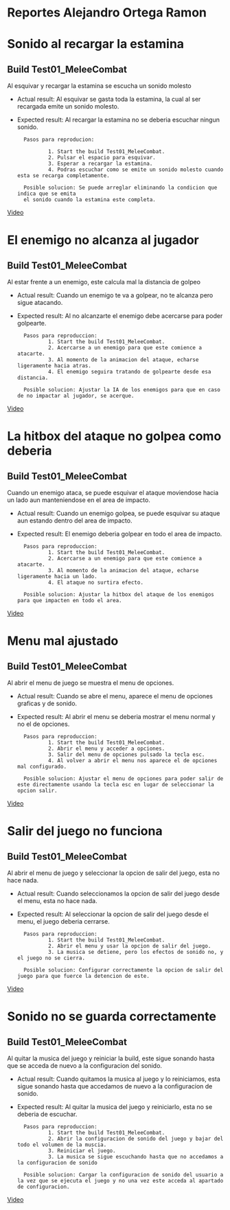 # Reportes Alejandro Ortega Ramon

# Sonido al recargar la estamina

## Build Test01_MeleeCombat

Al esquivar y recargar la estamina se escucha un sonido molesto

- Actual result: Al esquivar se gasta toda la estamina, la cual al ser recargada emite un sonido molesto.
- Expected result: Al recargar la estamina no se deberia escuchar ningun sonido.

        Pasos para reproducion:

                1. Start the build Test01_MeleeCombat.
                2. Pulsar el espacio para esquivar.
                3. Esperar a recargar la estamina.
                4. Podras escuchar como se emite un sonido molesto cuando esta se recarga completamente.
            
        Posible solucion: Se puede arreglar eliminando la condicion que indica que se emita
        el sonido cuando la estamina este completa.

[Video](https://drive.google.com/file/d/1tYRQULkLmr8n67NJq09A5mxpfnN3n42u/view?usp=drive_link)

# El enemigo no alcanza al jugador

## Build Test01_MeleeCombat

Al estar frente a un enemigo, este calcula mal la distancia de golpeo

- Actual result: Cuando un enemigo te va a golpear, no te alcanza pero sigue atacando.
- Expected result: Al no alcanzarte el enemigo debe acercarse para poder golpearte.

        Pasos para reproduccion:
                1. Start the build Test01_MeleeCombat.
                2. Acercarse a un enemigo para que este comience a atacarte.
                3. Al momento de la animacion del ataque, echarse ligeramente hacia atras.
                4. El enemigo seguira tratando de golpearte desde esa distancia.

        Posible solucion: Ajustar la IA de los enemigos para que en caso de no impactar al jugador, se acerque.

[Video](https://drive.google.com/file/d/1Ba1NbM3AWfqckh6_ZZZGF61huzC5StaC/view?usp=drive_link)

# La hitbox del ataque no golpea como deberia

## Build Test01_MeleeCombat

Cuando un enemigo ataca, se puede esquivar el ataque moviendose hacia un lado aun manteniendose en el area de impacto.

- Actual result: Cuando un enemigo golpea, se puede esquivar su ataque aun estando dentro del area de impacto.
- Expected result: El enemigo deberia golpear en todo el area de impacto.

        Pasos para reproduccion:
                1. Start the build Test01_MeleeCombat.
                2. Acercarse a un enemigo para que este comience a atacarte.
                3. Al momento de la animacion del ataque, echarse ligeramente hacia un lado.
                4. El ataque no surtira efecto.

        Posible solucion: Ajustar la hitbox del ataque de los enemigos para que impacten en todo el area.

[Video](https://drive.google.com/file/d/1tiaC47OgiTqp2ff9QQ8wUjGLU-oZvrlq/view?usp=drive_link)

# Menu mal ajustado

## Build Test01_MeleeCombat

Al abrir el menu de juego se muestra el menu de opciones.

- Actual result: Cuando se abre el menu, aparece el menu de opciones graficas y de sonido.
- Expected result: Al abrir el menu se deberia mostrar el menu normal y no el de opciones.

        Pasos para reproduccion:
                1. Start the build Test01_MeleeCombat.
                2. Abrir el menu y acceder a opciones.
                3. Salir del menu de opciones pulsado la tecla esc.
                4. Al volver a abrir el menu nos aparece el de opciones mal configurado.

        Posible solucion: Ajustar el menu de opciones para poder salir de este directamente usando la tecla esc en lugar de seleccionar la opcion salir.

[Video](https://drive.google.com/file/d/1sdEVuXwC1MdJ7PJoIbWjmwLp3Dp4x79r/view?usp=drive_link)

# Salir del juego no funciona

## Build Test01_MeleeCombat

Al abrir el menu de juego y seleccionar la opcion de salir del juego, esta no hace nada.

- Actual result: Cuando seleccionamos la opcion de salir del juego desde el menu, esta no hace nada.
- Expected result: Al seleccionar la opcion de salir del juego desde el menu, el juego deberia cerrarse.

        Pasos para reproduccion:
                1. Start the build Test01_MeleeCombat.
                2. Abrir el menu y usar la opcion de salir del juego.
                3. La musica se detiene, pero los efectos de sonido no, y el juego no se cierra.

        Posible solucion: Configurar correctamente la opcion de salir del juego para que fuerce la detencion de este.

[Video](https://drive.google.com/file/d/1YJ7Uac-W5e18mYQsZVui7IhcKBC7_QGM/view?usp=drive_link)

# Sonido no se guarda correctamente

## Build Test01_MeleeCombat

Al quitar la musica del juego y reiniciar la build, este sigue sonando hasta que se acceda de nuevo a la configuracion del sonido.

- Actual result: Cuando quitamos la musica al juego y lo reiniciamos, esta sigue sonando hasta que accedamos de nuevo a la configuracion de sonido.
- Expected result: Al quitar la musica del juego y reiniciarlo, esta no se deberia de escuchar.

        Pasos para reproduccion:
                1. Start the build Test01_MeleeCombat.
                2. Abrir la configuracion de sonido del juego y bajar del todo el volumen de la muscia.
                3. Reiniciar el juego.
                3. La musica se sigue escuchando hasta que no accedamos a la configuracion de sonido

        Posible solucion: Cargar la configuracion de sonido del usuario a la vez que se ejecuta el juego y no una vez este acceda al apartado de configuracion.

[Video](https://drive.google.com/file/d/1ee8i6O7A1ME1-Da88_aNkOD5o_Scagiw/view?usp=drive_link)